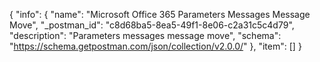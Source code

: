 {
  "info": {
    "name": "Microsoft Office 365 Parameters Messages Message Move",
    "_postman_id": "c8d68ba5-8ea5-49f1-8e06-c2a31c5c4d79",
    "description": "Parameters messages message  move",
    "schema": "https://schema.getpostman.com/json/collection/v2.0.0/"
  },
  "item": []
}